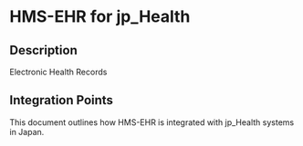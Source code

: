 # HMS-EHR for jp_Health

## Description

Electronic Health Records

## Integration Points

This document outlines how HMS-EHR is integrated with jp_Health systems in Japan.
